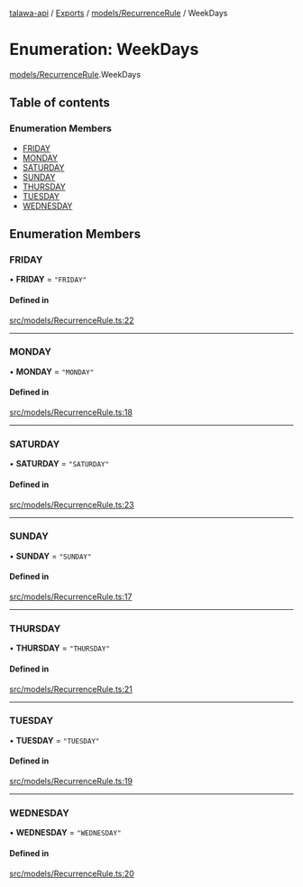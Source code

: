 [talawa-api](../README.md) / [Exports](../modules.md) / [models/RecurrenceRule](../modules/models_RecurrenceRule.md) / WeekDays

# Enumeration: WeekDays

[models/RecurrenceRule](../modules/models_RecurrenceRule.md).WeekDays

## Table of contents

### Enumeration Members

- [FRIDAY](models_RecurrenceRule.WeekDays.md#friday)
- [MONDAY](models_RecurrenceRule.WeekDays.md#monday)
- [SATURDAY](models_RecurrenceRule.WeekDays.md#saturday)
- [SUNDAY](models_RecurrenceRule.WeekDays.md#sunday)
- [THURSDAY](models_RecurrenceRule.WeekDays.md#thursday)
- [TUESDAY](models_RecurrenceRule.WeekDays.md#tuesday)
- [WEDNESDAY](models_RecurrenceRule.WeekDays.md#wednesday)

## Enumeration Members

### FRIDAY

• **FRIDAY** = ``"FRIDAY"``

#### Defined in

[src/models/RecurrenceRule.ts:22](https://github.com/PalisadoesFoundation/talawa-api/blob/3eeb2af/src/models/RecurrenceRule.ts#L22)

___

### MONDAY

• **MONDAY** = ``"MONDAY"``

#### Defined in

[src/models/RecurrenceRule.ts:18](https://github.com/PalisadoesFoundation/talawa-api/blob/3eeb2af/src/models/RecurrenceRule.ts#L18)

___

### SATURDAY

• **SATURDAY** = ``"SATURDAY"``

#### Defined in

[src/models/RecurrenceRule.ts:23](https://github.com/PalisadoesFoundation/talawa-api/blob/3eeb2af/src/models/RecurrenceRule.ts#L23)

___

### SUNDAY

• **SUNDAY** = ``"SUNDAY"``

#### Defined in

[src/models/RecurrenceRule.ts:17](https://github.com/PalisadoesFoundation/talawa-api/blob/3eeb2af/src/models/RecurrenceRule.ts#L17)

___

### THURSDAY

• **THURSDAY** = ``"THURSDAY"``

#### Defined in

[src/models/RecurrenceRule.ts:21](https://github.com/PalisadoesFoundation/talawa-api/blob/3eeb2af/src/models/RecurrenceRule.ts#L21)

___

### TUESDAY

• **TUESDAY** = ``"TUESDAY"``

#### Defined in

[src/models/RecurrenceRule.ts:19](https://github.com/PalisadoesFoundation/talawa-api/blob/3eeb2af/src/models/RecurrenceRule.ts#L19)

___

### WEDNESDAY

• **WEDNESDAY** = ``"WEDNESDAY"``

#### Defined in

[src/models/RecurrenceRule.ts:20](https://github.com/PalisadoesFoundation/talawa-api/blob/3eeb2af/src/models/RecurrenceRule.ts#L20)

